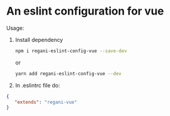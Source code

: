 # An eslint configuration for vue

Usage:

1. Install dependency
    ```sh
    npm i regani-eslint-config-vue --save-dev
    ``` 
   or
    ```sh 
    yarn add regani-eslint-config-vue --dev
    ```
3. In .eslintrc file do:
```json
{
   "extends": "regani-vue"
}
```
